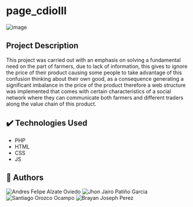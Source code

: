 # page_cdioIII
![image](https://user-images.githubusercontent.com/102881885/203791627-cc6eb4d4-ff05-4b5d-b8db-ac92408a1173.png)

## Project Description
This project was carried out with an emphasis on solving a fundamental need on the part of farmers, due to lack of information, 
this gives to ignore the price of their product causing some people to take advantage of this confusion thinking about their own good, 
as a consequence generating a significant imbalance in the price of the product therefore a web structure was implemented that comes 
with certain characteristics of a social network where they can communicate both farmers and different traders along the value chain of this product.

## :heavy_check_mark: Technologies Used
- PHP
- HTML 
- CSS 
- JS 

## :man: Authors
![Andres Felipe Alzate Oviedo](https://user-images.githubusercontent.com/102881885/203796272-9833b5c1-f288-46d4-bc03-a35093b05aaf.png)
![Jhon Jairo Patiño Garcia](https://user-images.githubusercontent.com/102881885/203796375-d1c69702-199c-4ebf-b301-1d93954fea18.png)
![Santiago Orozco Ocampo](https://user-images.githubusercontent.com/102881885/203796455-98425039-7b3b-40c3-9a1b-f41d7839827d.png)
![Brayan Joseph Perez](https://user-images.githubusercontent.com/102881885/203848806-11873a3d-50fe-4e93-9cb9-0ae7dce7ec46.png)
